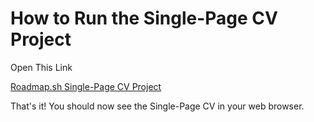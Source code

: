 # How to Run the Single-Page CV Project

Open This Link

[Roadmap.sh Single-Page CV Project](https://roadmap.sh/projects/single-page-cv)

That's it! You should now see the Single-Page CV in your web browser.